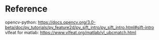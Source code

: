 # Reference
opencv-python: https://docs.opencv.org/3.0-beta/doc/py_tutorials/py_feature2d/py_sift_intro/py_sift_intro.html#sift-intro  
vlfeat for matlab: https://www.vlfeat.org/matlab/vl_ubcmatch.html  
